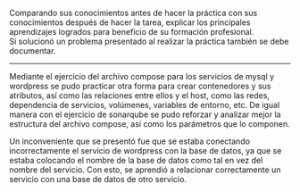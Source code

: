Comparando sus conocimientos antes de hacer la práctica con sus conocimientos después de hacer la tarea, explicar los principales aprendizajes logrados para beneficio de su formación profesional.  
Si solucionó un problema presentado al realizar la práctica también se debe documentar.

***

Mediante el ejercicio del archivo compose para los servicios de mysql y wordpress se pudo practicar otra forma para crear contenedores y sus atributos, así como las relaciones entre ellos y el host, como las redes, dependencia de servicios, volúmenes, variables de entorno, etc. De igual manera con el ejercicio de sonarqube se pudo reforzar y analizar mejor la estructura del archivo compose, así como los parámetros que lo componen.

Un inconveniente que se presentó fue que se estaba conectando incorrectamente el servicio de wordpress con la base de datos, ya que se estaba colocando el nombre de la base de datos como tal en vez del nombre del servicio. Con esto, se aprendió a relacionar correctamente un servicio con una base de datos de otro servicio.

